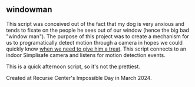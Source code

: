## windowman
This script was conceived out of the fact that my dog is very anxious and tends to fixate on the people he sees out of our window (hence the big bad "window man"). The purpose of this project was to create a mechanism for us to programatically detect motion through a camera in hopes we could quickly know [when we need to give him a treat](https://www.akc.org/expert-advice/training/operant-conditioning-positive-reinforcement-dog-training/). This script connects to an indoor Simplisafe camera and listens for motion detection events.


This is a quick afternoon script, so it's not the prettiest.

Created at Recurse Center's Impossible Day in March 2024.
